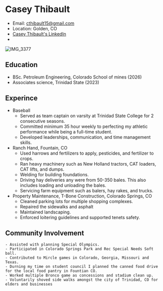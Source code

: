# Casey Thibault
- Email: cthibault15@gmail.com
- Location: Golden, CO
- [Casey Thibault's LinkedIn](https://www.linkedin.com/in/casey-thibault-2a7a95309)
- 
![IMG_3377](https://github.com/user-attachments/assets/75e21cf7-4ab2-4c4c-9862-aff3ffcec260)

## Education
- BSc. Petroleum Engineering, Colorado School of mines (2026)
- Associates science, Trinidad State (2023)

## Experince
- Baseball
    - Served as team captain on varsity at Trinidad State College for 2 consecutive seasons.
    - Committed minimum 35 hour weekly to perfecting my athletic performance while being a full-time student. 
    - Developed leaderships, communication, and time management skills.
- Ranch Hand, Fountain, CO
    - Used harrows and fertilizers to apply, pesticides, and fertilizer to crops.
    - Ran heavy machinery such as New Holland tractors, CAT loaders, CAT lifts, and dumps.
    - Welding for building foundations.
    - Driving hay deliveries any were from 50-350 bales. This also includes loading and unloading the bales.
    - Servicing farm equipment such as balers, hay rakes, and trucks.
- Property Maintenance, T-Bone Construction, Colorado Springs, CO
    - Cleaned parking lots for multiple shopping complexes.
    - Repaired the sidewalks and asphalt
    - Maintained landscaping.
    - Enforced loitering guidelines and supported tenets safety.
## Community Involvement
    - Assisted with planning Special Olympics.
    - Participated in Colorado Springs Park and Rec Special Needs Soft ball.
    - Contributed to Mircle games in Colorado, Georgia, Missouri and Texas.
    - Durning my time on student council I planned the canned food drive for the local food pantry in Fountian CO.
    - Worked multiple Bronco game as concessions and stadium clean up.
    - Voluntarily shoved side walks amongst the city of Trinidad, CO for elders and businesses


